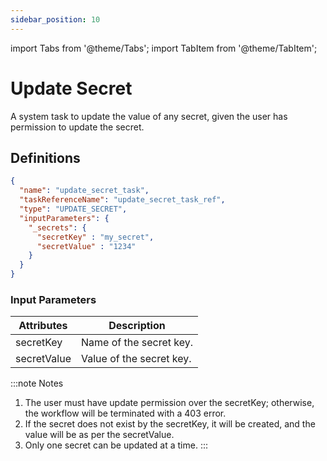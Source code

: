 ```yaml
---
sidebar_position: 10
---
```


import Tabs from '@theme/Tabs';
import TabItem from '@theme/TabItem';

# Update Secret

A system task to update the value of any secret, given the user has permission to update the secret.

## Definitions

```json
{
  "name": "update_secret_task",
  "taskReferenceName": "update_secret_task_ref",
  "type": "UPDATE_SECRET",
  "inputParameters": {
    "_secrets": {
      "secretKey" : "my_secret",
      "secretValue" : "1234"
    }
  }
}
```

### Input Parameters

| Attributes  | Description             |
|-------------|-------------------------|
| secretKey   | Name of the secret key.  |
| secretValue | Value of the secret key. |

:::note Notes
1. The user must have update permission over the secretKey; otherwise, the workflow will be terminated with a 403 error.
2. If the secret does not exist by the secretKey, it will be created, and the value will be as per the secretValue.
3. Only one secret can be updated at a time.
:::


